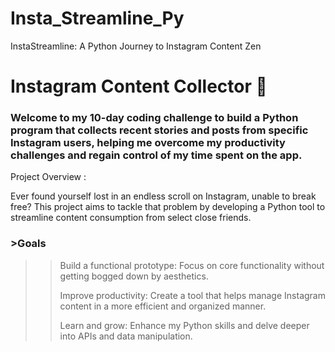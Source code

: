 # Insta_Streamline_Py
InstaStreamline: A Python Journey to Instagram Content Zen

# **Instagram Content Collector 🚀**

### Welcome to my 10-day coding challenge to build a Python program that collects recent stories and posts from specific Instagram users, helping me overcome my productivity challenges and regain control of my time spent on the app.

Project Overview :

Ever found yourself lost in an endless scroll on Instagram, unable to break free? This project aims to tackle that problem by developing a Python tool to streamline content consumption from select close friends.

### >**Goals**
>>Build a functional prototype: Focus on core functionality without getting bogged down by aesthetics.
>>
>>Improve productivity: Create a tool that helps manage Instagram content in a more efficient and organized manner.
>>
>>Learn and grow: Enhance my Python skills and delve deeper into APIs and data manipulation.
